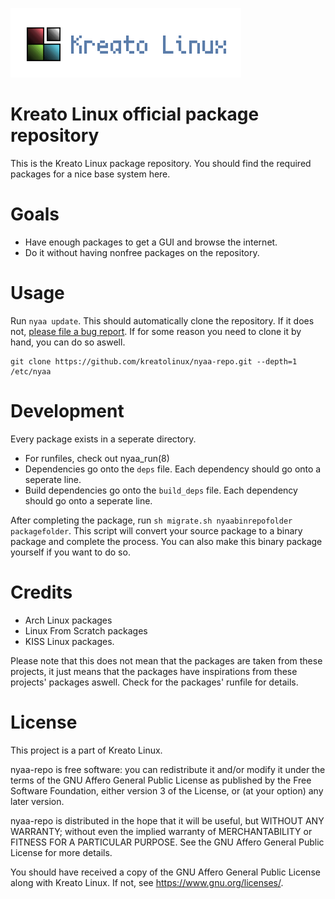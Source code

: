 <p align="left">
<img src="https://github.com/Kreato-Linux/logo/blob/master/withtext.png"> 
</p>

# Kreato Linux official package repository
This is the Kreato Linux package repository. 
You should find the required packages for a nice base system here.

# Goals
* Have enough packages to get a GUI and browse the internet.
* Do it without having nonfree packages on the repository.

# Usage
Run `nyaa update`. This should automatically clone the repository. If it does not, [please file a bug report](https://github.com/kreatolinux/nyaa3/issues).
If for some reason you need to clone it by hand, you can do so aswell.
```
git clone https://github.com/kreatolinux/nyaa-repo.git --depth=1 /etc/nyaa
```

# Development
Every package exists in a seperate directory.

* For runfiles, check out nyaa_run(8)
* Dependencies go onto the `deps` file. Each dependency should go onto a seperate line.
* Build dependencies go onto the `build_deps` file. Each dependency should go onto a seperate line.

After completing the package, run `sh migrate.sh nyaabinrepofolder packagefolder`. This script will convert your source package to a binary package and complete the process.
You can also make this binary package yourself if you want to do so.

# Credits
* Arch Linux packages
* Linux From Scratch packages
* KISS Linux packages.

Please note that this does not mean that the packages are taken from these projects, it just means that the packages have inspirations from these projects' packages aswell. Check for the packages' runfile for details.

# License
This project is a part of Kreato Linux.

nyaa-repo is free software: you can redistribute it and/or modify
it under the terms of the GNU Affero General Public License as published by
the Free Software Foundation, either version 3 of the License, or
(at your option) any later version.

nyaa-repo is distributed in the hope that it will be useful,
but WITHOUT ANY WARRANTY; without even the implied warranty of
MERCHANTABILITY or FITNESS FOR A PARTICULAR PURPOSE.  See the
GNU Affero General Public License for more details.

You should have received a copy of the GNU Affero General Public License
along with Kreato Linux.  If not, see <https://www.gnu.org/licenses/>.
